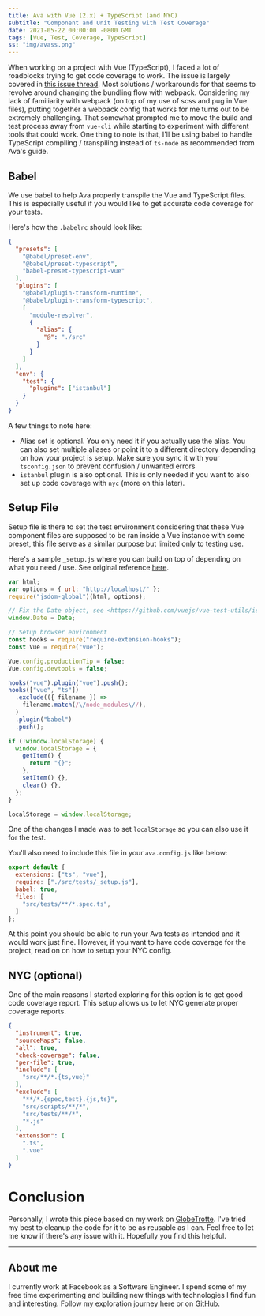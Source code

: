 ```yaml
---
title: Ava with Vue (2.x) + TypeScript (and NYC)
subtitle: "Component and Unit Testing with Test Coverage"
date: 2021-05-22 00:00:00 -0800 GMT
tags: [Vue, Test, Coverage, TypeScript]
ss: "img/avass.png"
---
```


When working on a project with Vue (TypeScript), I faced a lot of roadblocks trying to get code coverage to work. The issue is largely covered in [this issue thread](https://github.com/vuejs/vue-cli/issues/1363). Most solutions / workarounds for that seems to revolve around changing the bundling flow with webpack. Considering my lack of familiarity with webpack (on top of my use of scss and pug in Vue files), putting together a webpack config that works for me turns out to be extremely challenging. That somewhat prompted me to move the build and test process away from `vue-cli` while starting to experiment with different tools that could work. One thing to note is that, I'll be using babel to handle TypeScript compiling / transpiling instead of `ts-node` as recommended from Ava's guide. 

## Babel

We use babel to help Ava properly transpile the Vue and TypeScript files. This is especially useful if you would like to get accurate code coverage for your tests.

Here's how the `.babelrc` should look like:

```json
{
  "presets": [
    "@babel/preset-env",
    "@babel/preset-typescript",
    "babel-preset-typescript-vue"
  ],
  "plugins": [
    "@babel/plugin-transform-runtime",
    "@babel/plugin-transform-typescript",
    [
      "module-resolver",
      {
        "alias": {
          "@": "./src"
        }
      }
    ]
  ],
  "env": {
    "test": {
      "plugins": ["istanbul"]
    }
  }
}
```

A few things to note here:
- Alias set is optional. You only need it if you actually use the alias. You can also set multiple aliases or point it to a different directory depending on how your project is setup. Make sure you sync it with your `tsconfig.json` to prevent confusion / unwanted errors
- `istanbul` plugin is also optional. This is only needed if you want to also set up code coverage with `nyc` (more on this later).

## Setup File 

Setup file is there to set the test environment considering that these Vue component files are supposed to be ran inside a Vue instance with some preset, this file serve as a similar purpose but limited only to testing use.

Here's a sample `_setup.js` where you can build on top of depending on what you need / use. See original reference [here](https://github.com/avajs/ava/blob/main/docs/recipes/vue.md).

```js
var html;
var options = { url: "http://localhost/" };
require("jsdom-global")(html, options);

// Fix the Date object, see <https://github.com/vuejs/vue-test-utils/issues/936#issuecomment-415386167>.
window.Date = Date;

// Setup browser environment
const hooks = require("require-extension-hooks");
const Vue = require("vue");

Vue.config.productionTip = false;
Vue.config.devtools = false;

hooks("vue").plugin("vue").push();
hooks(["vue", "ts"])
  .exclude(({ filename }) =>
    filename.match(/\/node_modules\//),
  )
  .plugin("babel")
  .push();

if (!window.localStorage) {
  window.localStorage = {
    getItem() {
      return "{}";
    },
    setItem() {},
    clear() {},
  };
}

localStorage = window.localStorage; 
```

One of the changes I made was to set `localStorage` so you can also use it for the test.

You'll also need to include this file in your `ava.config.js` like below:

```js
export default {
  extensions: ["ts", "vue"],
  require: ["./src/tests/_setup.js"],
  babel: true,
  files: [
    "src/tests/**/*.spec.ts",
  ] 
};
```

At this point you should be able to run your Ava tests as intended and it would work just fine. However, if you want to have code coverage for the project, read on on how to setup your NYC config.

## NYC (optional)

One of the main reasons I started exploring for this option is to get good code coverage report. This setup allows us to let NYC generate proper coverage reports.

```json
{
  "instrument": true,
  "sourceMaps": false,
  "all": true,
  "check-coverage": false,
  "per-file": true,
  "include": [
    "src/**/*.{ts,vue}"
  ],
  "exclude": [
    "**/*.{spec,test}.{js,ts}",
    "src/scripts/**/*",
    "src/tests/**/*",
    "*.js"
  ],
  "extension": [
    ".ts",
    ".vue"
  ]
} 
```

# Conclusion

Personally, I wrote this piece based on my work on [GlobeTrotte](https://globetrotte.com). I've tried my best to cleanup the code for it to be as reusable as I can. Feel free to let me know if there's any issue with it. Hopefully you find this helpful.

---

## About me

I currently work at Facebook as a Software Engineer. I spend some of my free time experimenting and building new things with technologies I find fun and interesting. Follow my exploration journey [here](https://binhong.me/blog) or on [GitHub](https://github.com/binhonglee).
